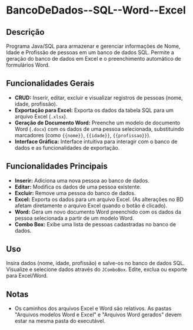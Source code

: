 # BancoDeDados--SQL--Word--Excel

## Descrição

Programa Java/SQL para armazenar e gerenciar informações de Nome, Idade e Profissão de pessoas em um banco de dados SQL. Permite a geração do banco de dados em Excel e o preenchimento automático de formulários Word.

## Funcionalidades Gerais

*   **CRUD:** Inserir, editar, excluir e visualizar registros de pessoas (nome, idade, profissão).
*   **Exportação para Excel:** Exporta os dados da tabela SQL para um arquivo Excel (`.xlsx`).
*   **Geração de Documento Word:** Preenche um modelo de documento Word (`.docx`) com os dados de uma pessoa selecionada, substituindo marcadores (como `{{nome}}`, `{{idade}}`, `{{profissao}}`).
*   **Interface Gráfica:** Interface intuitiva para interagir com o banco de dados e as funcionalidades de exportação.

## Funcionalidades Principais

*   **Inserir:** Adiciona uma nova pessoa ao banco de dados.
*   **Editar:** Modifica os dados de uma pessoa existente.
*   **Excluir:** Remove uma pessoa do banco de dados.
*   **Excel:** Exporta os dados para um arquivo Excel. (As alterações no BD afetam diretamente o arquivo Excel quando o botão é clicado).
*   **Word:** Gera um novo documento Word preenchido com os dados da pessoa selecionada a partir de um modelo Word.
*   **Combo Box:** Exibe uma lista de pessoas cadastradas no banco de dados.

## Uso

Insira dados (nome, idade, profissão) e salve-os no banco de dados SQL. Visualize e selecione dados através do `JComboBox`. Edite, exclua ou exporte para Excel/Word.

## Notas

*   Os caminhos dos arquivos Excel e Word são relativos. As pastas "Arquivos modelos Word e Excel" e "Arquivos Word gerados" devem estar na mesma pasta do executável.

